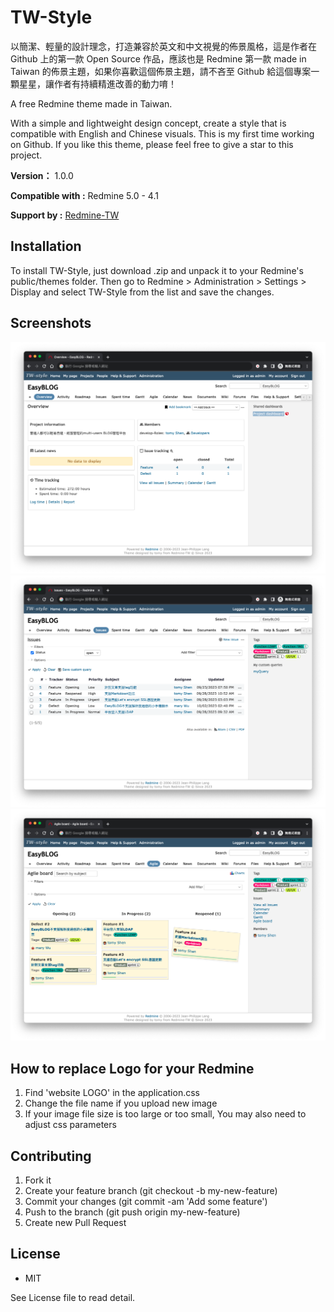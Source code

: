 # TW-Style

以簡潔、輕量的設計理念，打造兼容於英文和中文視覺的佈景風格，這是作者在 Github 上的第一款 Open Source 作品，應該也是 Redmine 第一款 made in Taiwan 的佈景主題，如果你喜歡這個佈景主題，請不吝至 Github 給這個專案一顆星星，讓作者有持續精進改善的動力唷！

A free Redmine theme made in Taiwan.

With a simple and lightweight design concept, create a style that is compatible with English and Chinese visuals. This is my first time working on Github. If you like this theme, please feel free to give a star to this project.

**Version：** 1.0.0

**Compatible with :** Redmine 5.0 - 4.1

**Support by :** [Redmine-TW](https://redmine-tw.net)

## Installation

To install TW-Style, just download .zip and unpack it to your Redmine's public/themes folder.
Then go to Redmine > Administration > Settings > Display and select TW-Style from the list and save the changes.

## Screenshots

![screenshot01](screenshots/TW-Style-redmine-overview.png)
![screenshot02](screenshots/TW-Style-redmine-issueList.png)
![screenshot01](screenshots/TW-Style-redmine-plugins.png)

## How to replace Logo for your Redmine

1. Find 'website LOGO' in the application.css
2. Change the file name if you upload new image
3. If your image file size is too large or too small, You may also need to adjust css parameters

## Contributing

1. Fork it
2. Create your feature branch (git checkout -b my-new-feature)
3. Commit your changes (git commit -am 'Add some feature')
4. Push to the branch (git push origin my-new-feature)
5. Create new Pull Request

## License

+ MIT

See License file to read detail.
